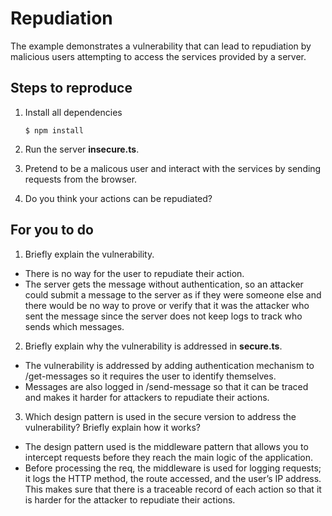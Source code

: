 # Repudiation

The example demonstrates a vulnerability that can lead to repudiation by malicious users attempting to access the services provided by a server.

## Steps to reproduce

1. Install all dependencies

    `$ npm install`

2. Run the server __insecure.ts__.

3. Pretend to be a malicous user and interact with the services by sending requests from the browser.

4. Do you think your actions can be repudiated?

## For you to do

1. Briefly explain the vulnerability.
- There is no way for the user to repudiate their action. 
- The server gets the message without authentication, so an attacker could submit a message to the
server as if they were someone else and there would be no way to prove or verify that it was the 
attacker who sent the message since the server does not keep logs to track who sends which messages.

2. Briefly explain why the vulnerability is addressed in __secure.ts__.
- The vulnerability is addressed by adding authentication mechanism to /get-messages so it requires
the user to identify themselves.
- Messages are also logged in /send-message so that it can be traced and makes it harder for 
attackers to repudiate their actions.

3. Which design pattern is used in the secure version to address the vulnerability? Briefly explain how it works?
- The design pattern used is the middleware pattern that allows you to intercept requests before
they reach the main logic of the application. 
- Before processing the req, the middleware is used for logging requests; it logs the HTTP method, 
the route accessed, and the user’s IP address. This makes sure that there is a traceable record of
each action so that it is harder for the attacker to repudiate their actions. 